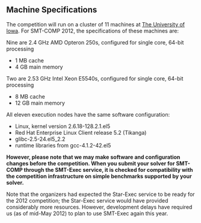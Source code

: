 ## Machine Specifications


The competition will run on a cluster of 11 machines at
<a href="http://www.uiowa.edu/">The University of Iowa</a>.
For SMT-COMP 2012, the specifications of these machines are:

Nine are 2.4 GHz AMD Opteron 250s, configured for single core, 64-bit processing

- 1 MB cache
- 4 GB main memory

Two are 2.53 GHz Intel Xeon E5540s, configured for single core, 64-bit processing

- 8 MB cache
- 12 GB main memory

All eleven execution nodes have the same software configuration:

- Linux, kernel version 2.6.18-128.2.1.el5
- Red Hat Enterprise Linux Client release 5.2 (Tikanga)
- glibc-2.5-24.el5_2.2
- runtime libraries from gcc-4.1.2-42.el5

<b>
However, please note that we may make software and configuration changes
before the competition.  When you submit your solver for
SMT-COMP through the SMT-Exec service,
it is checked for compatibility with the competition infrastructure on simple
benchmarks supported by your solver.
</b>

Note that the organizers had expected the Star-Exec service to be ready for 
the 2012 competition; the Star-Exec service would have provided considerably
more resources. However, development delays have required us (as of mid-May 
2012) to plan to use SMT-Exec again this year.
